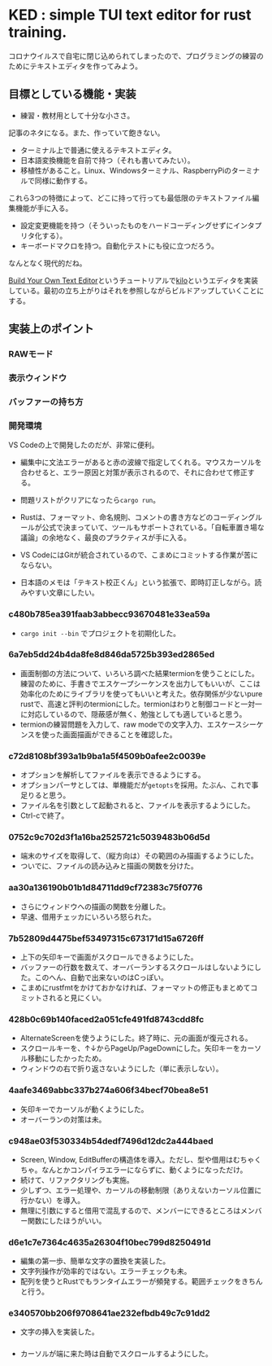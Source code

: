 # KED : simple TUI text editor for rust training.

コロナウイルスで自宅に閉じ込められてしまったので、プログラミングの練習のためにテキストエディタを作ってみよう。

## 目標としている機能・実装

* 練習・教材用として十分な小ささ。

記事のネタになる。また、作っていて飽きない。

* ターミナル上で普通に使えるテキストエディタ。
* 日本語変換機能を自前で持つ（それも書いてみたい）。
* 移植性があること。Linux、Windowsターミナル、RaspberryPiのターミナルで同様に動作する。

これら3つの特徴によって、どこに持って行っても最低限のテキストファイル編集機能が手に入る。

* 設定変更機能を持つ（そういったものをハードコーディングせずにインタプリタ化する）。
* キーボードマクロを持つ。自動化テストにも役に立つだろう。

なんとなく現代的だね。


[Build Your Own Text Editor](https://viewsourcecode.org/snaptoken/kilo/)というチュートリアルで[kilo](https://github.com/antirez/kilo)というエディタを実装している。最初の立ち上がりはそれを参照しながらビルドアップしていくことにする。



## 実装上のポイント

### RAWモード

### 表示ウィンドウ

### バッファーの持ち方

### 開発環境

VS Codeの上で開発したのだが、非常に便利。

* 編集中に文法エラーがあると赤の波線で指定してくれる。マウスカーソルを合わせると、エラー原因と対策が表示されるので、それに合わせて修正する。
* 問題リストがクリアになったら`cargo run`。
* Rustは、フォーマット、命名規則、コメントの書き方などのコーディングルールが公式で決まっていて、ツールもサポートされている。「自転車置き場な議論」の余地なく、最良のプラクティスが手に入る。

* VS CodeにはGitが統合されているので、こまめにコミットする作業が苦にならない。

* 日本語のメモは「テキスト校正くん」という拡張で、即時訂正しながら。読みやすい文章にしたい。


### c480b785ea391faab3abbecc93670481e33ea59a

* `cargo init --bin` でプロジェクトを初期化した。

### 6a7eb5dd24b4da8fe8d846da5725b393ed2865ed

* 画面制御の方法について、いろいろ調べた結果termionを使うことにした。練習のために、手書きでエスケープシーケンスを出力してもいいが、ここは効率化のためにライブラリを使ってもいいと考えた。依存関係が少ないpure rustで、高速と評判のtermionにした。termionはわりと制御コードと一対一に対応しているので、隠蔽感が無く、勉強としても適していると思う。
* termionの練習問題を入力して、raw modeでの文字入力、エスケースシーケンスを使った画面描画ができることを確認した。

### c72d8108bf393a1b9ba1a5f4509b0afee2c0039e

* オプションを解析してファイルを表示できるようにする。
* オプションパーサとしては、単機能だが`getopts`を採用。たぶん、これで事足りると思う。
* ファイル名を引数として起動されると、ファイルを表示するようにした。
* Ctrl-cで終了。


### 0752c9c702d3f1a16ba2525721c5039483b06d5d

* 端末のサイズを取得して、（縦方向は）その範囲のみ描画するようにした。
* ついでに、ファイルの読み込みと描画の関数を分けた。

### aa30a136190b01b1d84711dd9cf72383c75f0776

* さらにウィンドウへの描画の関数を分離した。
* 早速、借用チェッカにいろいろ怒られた。

### 7b52809d4475bef53497315c673171d15a6726ff

* 上下の矢印キーで画面がスクロールできるようにした。
* バッファーの行数を数えて、オーバーランするスクロールはしないようにした。このへん、自動で出来ないのはCっぽい。
* こまめにrustfmtをかけておかなければ、フォーマットの修正もまとめてコミットされると見にくい。

### 428b0c69b140faced2a051cfe491fd8743cdd8fc

* AlternateScreenを使うようにした。終了時に、元の画面が復元される。
* スクロールキーを、↑↓からPageUp/PageDownにした。矢印キーをカーソル移動にしたかったため。
* ウィンドウの右で折り返さないようにした（単に表示しない）。

### 4aafe3469abbc337b274a606f34becf70bea8e51

* 矢印キーでカーソルが動くようにした。
* オーバーランの対策は未。

### c948ae03f530334b54dedf7496d12dc2a444baed

* Screen, Window, EditBufferの構造体を導入。ただし、型や借用はむちゃくちゃ。なんとかコンパイラエラーにならずに、動くようになっただけ。
* 続けて、リファクタリングも実施。
* 少しずつ、エラー処理や、カーソルの移動制限（ありえないカーソル位置に行かない）を導入。
* 無理に引数にすると借用で混乱するので、メンバーにできるところはメンバー関数にしたほうがいい。

### d6e1c7e7364c4635a26304f10bec799d8250491d

* 編集の第一歩、簡単な文字の置換を実装した。
* 文字列操作が効率的ではない。エラーチェックも未。
* 配列を使うとRustでもランタイムエラーが頻発する。範囲チェックをきちんと行う。

### e340570bb206f9708641ae232efbdb49c7c91dd2

* 文字の挿入を実装した。

### 

* カーソルが端に来た時は自動でスクロールするようにした。

